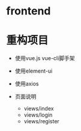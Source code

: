 # frontend 

# 重构项目 
+ 使用vue.js vue-cli脚手架
+ 使用element-ui
+ 使用axios


+ 页面说明
  - views/index
  - views/login
  - views/register